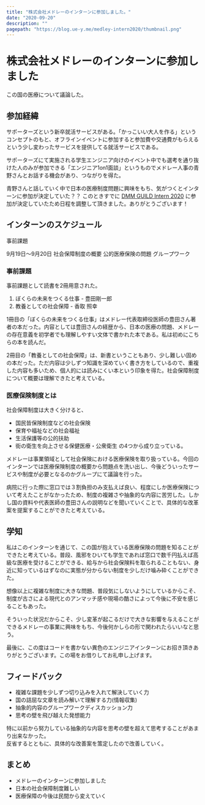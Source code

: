 ```yaml
---
title: "株式会社メドレーのインターンに参加しました。"
date: "2020-09-20"
description: ""
pagepath: "https://blog.ue-y.me/medley-intern2020/thumbnail.png"
---
```

# 株式会社メドレーのインターンに参加しました

この国の医療について議論した。  

## 参加経緯
サポーターズという新卒就活サービスがある。「かっこいい大人を作る」というコンセプトのもと、オフラインイベントに参加すると参加費や交通費がもらえるという少し変わったサービスを提供してる就活サービスである。

サポーターズにて実施される学生エンジニア向けのイベント中でも選考を通り抜けた人のみが参加できる「エンジニア1on1面談」というものでメドレー人事の青野さんとお話する機会があり、つながりを得た。

青野さんと話していく中で日本の医療制度問題に興味をもち、気がつくとインターンに参加が決定していた？？
このときすでに [DMM GUILD Intern 2020](https://blog.ue-y.me/dmm_guild_2020/) に参加が決定していたため日程を調整して頂きました。ありがとうございます！

## インターンのスケジュール
事前課題

9月19日〜9月20日
社会保障制度の概要
公的医療保険の問題
グループワーク

### 事前課題
事前課題として読書を2冊用意された。

1. ぼくらの未来をつくる仕事 - 豊田剛一郎
2. 教養としての社会保障 - 香取 照幸

1冊目の「ぼくらの未来をつくる仕事」はメドレー代表取締役医師の豊田さん著者の本だった。内容としては豊田さんの経歴から、日本の医療の問題、メドレーの存在意義を初学者でも理解しやすい文体で書かれた本である。私は初めにこちらの本を読んだ。

2冊目の「教養としての社会保障」は、新書ということもあり、少し難しい固めの本だった。ただ内容は少しずつ知識を深めていく書き方をしているので、重複した内容も多いため、個人的には読みにくい本という印象を得た。社会保障制度について概要は理解できたと考えている。

### 医療保険制度とは
社会保障制度は大きく分けると、
- 国民皆保険制度などの社会保険
- 保育や福祉などの社会福祉
- 生活保護等の公的扶助
- 街の衛生を向上させる保健医療・公衆衛生
の4つから成り立っている。

メドレーは事業領域として社会保険における医療保険を取り扱っている。今回のインターンでは医療保険制度の概要から問題点を洗い出し、今後どういったサービスや制度が必要となるのかグループにて議論を行った。

病院に行った際に窓口では３割負担のみ支払えば良い、程度にしか医療保険について考えたことがなかったため、制度の複雑さや抽象的な内容に苦労した。しかし国の資料や代表医師の豊田さんの説明などを聞いていくことで、具体的な改革案を提案することができたと考えている。

## 学知
私はこのインターンを通じて、この国が抱えている医療保険の問題を知ることができたと考えている。普段、風邪をひいても学生であれば窓口で数千円払えば高級な医療を受けることができる、給与から社会保険料を取られることもない、身近に知っているはずなのに実態が分からない制度を少しだけ噛み砕くことができた。

想像以上に複雑な制度に大きな問題、普段気にしないようにしているからこそ、制度が古さによる現代とのアンマッチ感や現場の酷さによって今後に不安を感じることもあった。

そういった状況だからこそ、少し変革が起こるだけで大きな影響を与えることができるメドレーの事業に興味をもち、今後何かしらの形で関われたらいいなと思う。

最後に、この度はコードを書かない異色のエンジニアインターンにお招き頂きありがとうございます。この場をお借りしてお礼申し上げます。

## フィードバック
- 複雑な課題を少しずつ切り込みを入れて解決していく力
- 国の詰屈な文章を読み解いて理解する力(情報収集)
- 抽象的内容のグループワークディスカッション力
- 思考の壁を飛び越えた発想能力

特に以前から努力している抽象的な内容を思考の壁を超えて思考することがあまり出来なかった。  
反省するとともに、具体的な改善案を策定したので改善していく。

## まとめ
- メドレーのインターンに参加しました
- 日本の社会保障制度難しい
- 医療保障の今後は民間から変えていく
